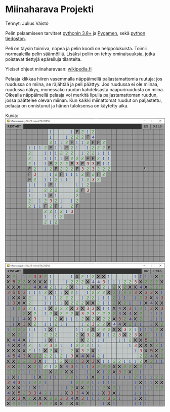 # Miinaharava Projekti
Tehnyt: Julius Väistö

Pelin pelaamiseen tarvitset [pythonin 3.8+](https://www.python.org/downloads/) ja [Pygamen](https://www.pygame.org/wiki/GettingStarted), sekä [python tiedoston](minesweeper.pyw).

Peli on täysin toimiva, nopea ja pelin koodi on helppolukuista. Toimii normaaleilla pelin säännöillä. Lisäksi peliin on tehty ominaisuuksia, jotka poistavat tiettyjä epäreiluja tilanteita.

Yleiset ohjeet miinaharavaan: [wikipedia.fi](https://fi.wikipedia.org/wiki/Miinaharava_(peli))

Pelaaja klikkaa hiiren vasemmalla näppäimellä paljastamattomia ruutuja: jos ruudussa on miina, se räjähtää ja peli päättyy. Jos ruudussa ei ole miinaa, ruudussa näkyy, monessako ruudun kahdeksasta naapuriruudusta on miina. Oikealla näppäimellä pelaaja voi merkitä lipulla paljastamattoman ruudun, jossa päättelee olevan miinan. Kun kaikki miinattomat ruudut on paljastettu, pelaaja on onnistunut ja hänen tuloksensa on käytetty aika.

Kuvia:
![](Images/pythonw_2020-05-08_11-18-08.png)
![](Images/pythonw_2020-05-08_11-18-53.png)

